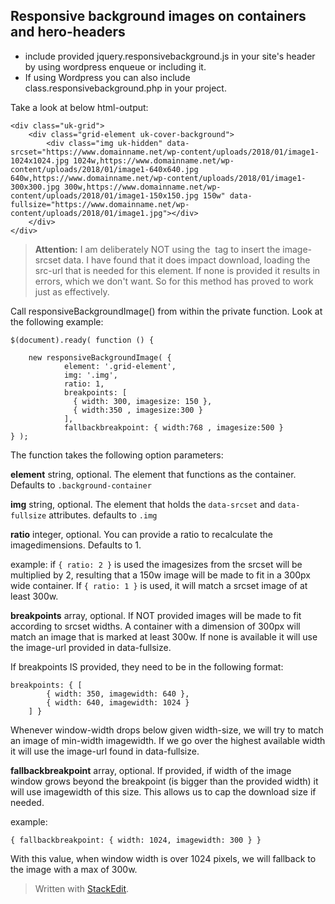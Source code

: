 

Responsive background images on containers and hero-headers
-----------------------------------------------------------

 - include provided jquery.responsivebackground.js in your site's header by using wordpress enqueue or including it.
 - If using Wordpress you can also include class.responsivebackground.php in your project.

Take a look at below html-output:

    <div class="uk-grid">
	    <div class="grid-element uk-cover-background">
		    <div class="img uk-hidden" data-srcset="https://www.domainname.net/wp-content/uploads/2018/01/image1-1024x1024.jpg 1024w,https://www.domainname.net/wp-content/uploads/2018/01/image1-640x640.jpg 640w,https://www.domainname.net/wp-content/uploads/2018/01/image1-300x300.jpg 300w,https://www.domainname.net/wp-content/uploads/2018/01/image1-150x150.jpg 150w" data-fullsize="https://www.domainname.net/wp-content/uploads/2018/01/image1.jpg"></div>
	    </div>
    </div>

> **Attention:** I am deliberately NOT using the <img> tag to insert the image-srcset data. I have found that it does impact download, loading  the src-url that is needed for this element. If none is provided it
results in errors, which we don't want. So for this method has proved
to work just as effectively.

Call responsiveBackgroundImage() from within the private function. Look at the following example:

    $(document).ready( function () {

        new responsiveBackgroundImage( {
                element: '.grid-element',
                img: '.img',
                ratio: 1,
                breakpoints: [
                  { width: 300, imagesize: 150 },
                  { width:350 , imagesize:300 }
                ],
                fallbackbreakpoint: { width:768 , imagesize:500 }
    } );

  The function takes the following option parameters:

  **element**
string, optional.  The element that functions as the container. Defaults to `.background-container`

  **img**
string, optional.  The element that holds the `data-srcset` and `data-fullsize` attributes. defaults to `.img`

**ratio**
integer, optional. You can provide a ratio to recalculate the imagedimensions. Defaults to 1.

example: if `{ ratio: 2 }` is used the imagesizes from the srcset will be multiplied by 2, resulting that a 150w image will be made to fit in a 300px wide container. If `{ ratio: 1 }` is used, it will match a srcset image of at least 300w.

**breakpoints**
array, optional. If NOT provided images will be made to fit according to srcset widths. A container with a dimension of 300px will match an image that is marked at least 300w. If none is available it will use the image-url provided in data-fullsize.

If breakpoints IS provided, they need to be in the following format:

    breakpoints: { [
		    { width: 350, imagewidth: 640 },
		    { width: 640, imagewidth: 1024 }
	    ] }
Whenever window-width drops below given width-size, we will try to match an image of min-width imagewidth. If we go over the highest available width it will use the image-url found in data-fullsize.

**fallbackbreakpoint**
array, optional. If provided, if width of the image window grows beyond the breakpoint (is bigger than the provided width) it will use imagewidth of this size. This allows us to cap the download size if needed.

example:

    { fallbackbreakpoint: { width: 1024, imagewidth: 300 } }
With this value, when window width is over 1024 pixels, we will fallback to the image with a max of 300w.
> Written with [StackEdit](https://stackedit.io/).
